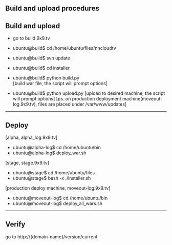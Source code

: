 Build and upload procedures
------------------------------------------------------------------------
Build and upload
------------------------------------------------------------------------
- go to build.9x9.tv

- ubuntu@build$ cd /home/ubuntu/files/nncloudtv

- ubuntu@build$ svn update

- ubuntu@build$ cd installer

- ubuntu@build$ python build.py  
[build war file, the script will prompt options]

- ubuntu@build$ python upload.py 
[upload to desired machine, the script will prompt options] 
[ps. on production deployment machine(moveout-log.9x9.tv), files are placed under /var/www/updates]

------------------------------------------------------------------------
Deploy
------------------------------------------------------------------------
[alpha, alpha_log.9x9.tv]
- ubuntu@alpha-log$ cd /home/ubuntu/bin
- ubuntu@alpha-log$ deploy_war.sh

[stage, stage.9x9.tv]
- ubuntu@stage$ cd /home/ubuntu/files
- ubuntu@stage$ bash -x ./installer.sh 

[production deploy machine, moveout-log.9x9.tv]
- ubuntu@moveout-log$ cd /home/ubuntu/bin
- ubuntu@moveout-log$ deploy_all_wars.sh

------------------------------------------------------------------------
Verify
------------------------------------------------------------------------
go to http://{domain-name}/version/current

